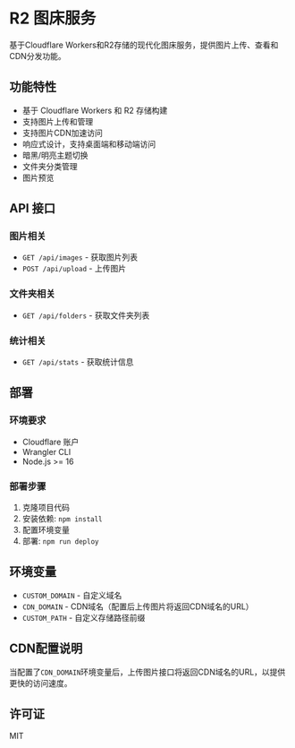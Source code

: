 # R2 图床服务

基于Cloudflare Workers和R2存储的现代化图床服务，提供图片上传、查看和CDN分发功能。

## 功能特性

- 基于 Cloudflare Workers 和 R2 存储构建
- 支持图片上传和管理
- 支持图片CDN加速访问
- 响应式设计，支持桌面端和移动端访问
- 暗黑/明亮主题切换
- 文件夹分类管理
- 图片预览

## API 接口

### 图片相关

- `GET /api/images` - 获取图片列表
- `POST /api/upload` - 上传图片

### 文件夹相关

- `GET /api/folders` - 获取文件夹列表

### 统计相关

- `GET /api/stats` - 获取统计信息

## 部署

### 环境要求

- Cloudflare 账户
- Wrangler CLI
- Node.js >= 16

### 部署步骤

1. 克隆项目代码
2. 安装依赖: `npm install`
3. 配置环境变量
4. 部署: `npm run deploy`

## 环境变量

- `CUSTOM_DOMAIN` - 自定义域名
- `CDN_DOMAIN` - CDN域名（配置后上传图片将返回CDN域名的URL）
- `CUSTOM_PATH` - 自定义存储路径前缀

## CDN配置说明

当配置了`CDN_DOMAIN`环境变量后，上传图片接口将返回CDN域名的URL，以提供更快的访问速度。

## 许可证

MIT
